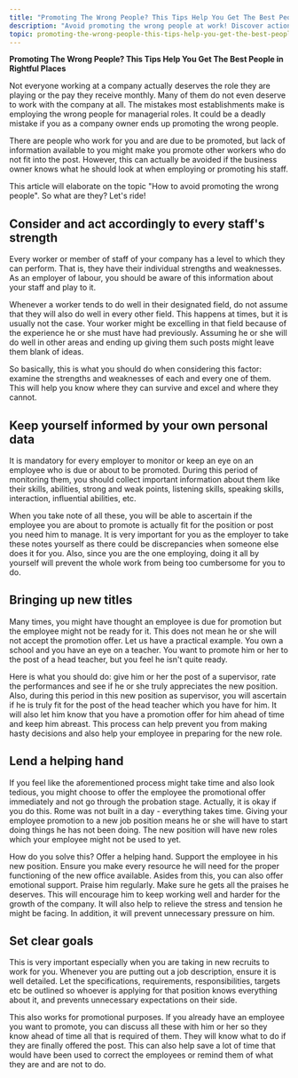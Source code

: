 ```yaml
---
title: "Promoting The Wrong People? This Tips Help You Get The Best People in Rightful Places"
description: "Avoid promoting the wrong people at work! Discover actionable tips to ensure you select the right employees for promotions and leadership roles."
topic: promoting-the-wrong-people-this-tips-help-you-get-the-best-people-in-rightful-places
---
```


**Promoting The Wrong People? This Tips Help You Get The Best People in Rightful Places**

Not everyone working at a company actually deserves the role they are playing or the pay they receive monthly. Many of them do not even deserve to work with the company at all. The mistakes most establishments make is employing the wrong people for managerial roles. It could be a deadly mistake if you as a company owner ends up promoting the wrong people.

There are people who work for you and are due to be promoted, but lack of information available to you might make you promote other workers who do not fit into the post. However, this can actually be avoided if the business owner knows what he should look at when employing or promoting his staff.

This article will elaborate on the topic "How to avoid promoting the wrong people". So what are they? Let's ride!

## Consider and act accordingly to every staff's strength

Every worker or member of staff of your company has a level to which they can perform. That is, they have their individual strengths and weaknesses. As an employer of labour, you should be aware of this information about your staff and play to it.

Whenever a worker tends to do well in their designated field, do not assume that they will also do well in every other field. This happens at times, but it is usually not the case. Your worker might be excelling in that field because of the experience he or she must have had previously. Assuming he or she will do well in other areas and ending up giving them such posts might leave them blank of ideas.

So basically, this is what you should do when considering this factor: examine the strengths and weaknesses of each and every one of them. This will help you know where they can survive and excel and where they cannot.

## Keep yourself informed by your own personal data

It is mandatory for every employer to monitor or keep an eye on an employee who is due or about to be promoted. During this period of monitoring them, you should collect important information about them like their skills, abilities, strong and weak points, listening skills, speaking skills, interaction, influential abilities, etc.

When you take note of all these, you will be able to ascertain if the employee you are about to promote is actually fit for the position or post you need him to manage. It is very important for you as the employer to take these notes yourself as there could be discrepancies when someone else does it for you. Also, since you are the one employing, doing it all by yourself will prevent the whole work from being too cumbersome for you to do.

## Bringing up new titles

Many times, you might have thought an employee is due for promotion but the employee might not be ready for it. This does not mean he or she will not accept the promotion offer. Let us have a practical example. You own a school and you have an eye on a teacher. You want to promote him or her to the post of a head teacher, but you feel he isn't quite ready.

Here is what you should do: give him or her the post of a supervisor, rate the performances and see if he or she truly appreciates the new position. Also, during this period in this new position as supervisor, you will ascertain if he is truly fit for the post of the head teacher which you have for him. It will also let him know that you have a promotion offer for him ahead of time and keep him abreast. This process can help prevent you from making hasty decisions and also help your employee in preparing for the new role.

## Lend a helping hand

If you feel like the aforementioned process might take time and also look tedious, you might choose to offer the employee the promotional offer immediately and not go through the probation stage. Actually, it is okay if you do this. Rome was not built in a day - everything takes time. Giving your employee promotion to a new job position means he or she will have to start doing things he has not been doing. The new position will have new roles which your employee might not be used to yet.

How do you solve this? Offer a helping hand. Support the employee in his new position. Ensure you make every resource he will need for the proper functioning of the new office available. Asides from this, you can also offer emotional support. Praise him regularly. Make sure he gets all the praises he deserves. This will encourage him to keep working well and harder for the growth of the company. It will also help to relieve the stress and tension he might be facing. In addition, it will prevent unnecessary pressure on him.

## Set clear goals

This is very important especially when you are taking in new recruits to work for you. Whenever you are putting out a job description, ensure it is well detailed. Let the specifications, requirements, responsibilities, targets etc be outlined so whoever is applying for that position knows everything about it, and prevents unnecessary expectations on their side.

This also works for promotional purposes. If you already have an employee you want to promote, you can discuss all these with him or her so they know ahead of time all that is required of them. They will know what to do if they are finally offered the post. This can also help save a lot of time that would have been used to correct the employees or remind them of what they are and are not to do.

